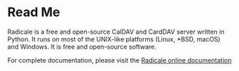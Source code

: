 Read Me
=======

Radicale is a free and open-source CalDAV and CardDAV server written in Python.
It runs on most of the UNIX-like platforms (Linux, *BSD, macOS) and Windows.
It is free and open-source software.

For complete documentation, please visit the
[Radicale online documentation](http://www.radicale.org/documentation)
